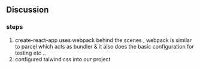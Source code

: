 ## Discussion

### steps

1. create-react-app uses webpack behind the scenes , webpack is similar to parcel which acts as bundler & it also does the basic configuration for testing etc ..
2. configured talwind css into our project
